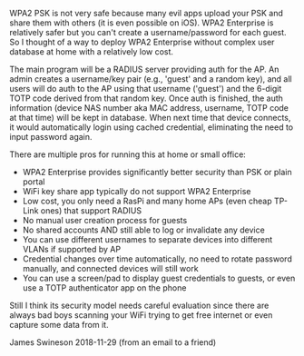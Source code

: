 WPA2 PSK is not very safe because many evil apps upload your PSK and share them with others (it is even possible on iOS). WPA2 Enterprise is relatively safer but you can't create a username/password for each guest. So I thought of a way to deploy WPA2 Enterprise without complex user database at home with a relatively low cost.

The main program will be a RADIUS server providing auth for the AP. An admin creates a username/key pair (e.g., 'guest' and a random key), and all users will do auth to the AP using that username ('guest') and the 6-digit TOTP code derived from that random key. Once auth is finished, the auth information (device NAS number aka MAC address, username, TOTP code at that time) will be kept in database. When next time that device connects, it would automatically login using cached credential, eliminating the need to input password again.

There are multiple pros for running this at home or small office:


* WPA2 Enterprise provides significantly better security than PSK or plain portal
* WiFi key share app typically do not support WPA2 Enterprise
* Low cost, you only need a RasPi and many home APs (even cheap TP-Link ones) that support RADIUS
* No manual user creation process for guests
* No shared accounts AND still able to log or invalidate any device
* You can use different usernames to separate devices into different VLANs if supported by AP
* Credential changes over time automatically, no need to rotate password manually, and connected devices will still work
* You can use a screen/pad to display guest credentials to guests, or even use a TOTP authenticator app on the phone


Still I think its security model needs careful evaluation since there are always bad boys scanning your WiFi trying to get free internet or even capture some data from it. 

James Swineson
2018-11-29
(from an email to a friend)
